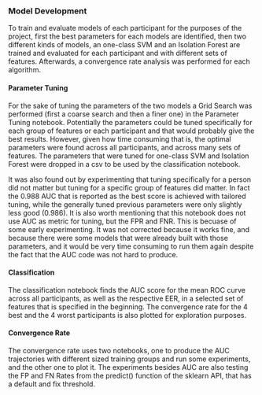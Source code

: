 ### Model Development

To train and evaluate models of each participant for the purposes of the project, first the best parameters for each models are identified, then two different kinds of models, an one-class SVM and an Isolation Forest are trained and evaluated for each participant and with different sets of features. Afterwards, a convergence rate analysis was performed for each algorithm.

#### Parameter Tuning

For the sake of tuning the parameters of the two models a Grid Search was performed (first a coarse search and then a finer one) in the Parameter Tuning notebook. Potentially the parameters could be tuned specifically for each group of features or each participant and that would probably give the best results. However, given how time consuming that is, the optimal parameters were found across all participants, and across many sets of features. The parameters that were tuned for one-class SVM and Isolation Forest were dropped in a csv to be used by the classification notebook.

It was also found out by experimenting that tuning specifically for a person did not matter but tuning for a specific group of features did matter. In fact the 0.988 AUC that is reported as the best score is achieved with tailored tuning, while the generally tuned previous parameters were only slightly less good (0.986). It is also worth mentioning that this notebook does not use AUC as metric for tuning, but the FPR and FNR. This is becuase of some early experimenting. It was not corrected because it works fine, and because there were some models that were already built with those parameters, and it would be very time consuming to run them again despite the fact that the AUC code was not hard to produce.

#### Classification

The classification notebook finds the AUC score for the mean ROC curve across all participants, as well as the respective EER, in a selected set of features that is specified in the beginning. The convergence rate for the 4 best and the 4 worst participants is also plotted for exploration purposes.

#### Convergence Rate

The convergence rate uses two notebooks, one to produce the AUC trajectories with different sized training groups and run some experiments, and the other one to plot it. The experiments besides AUC are also testing the FP and FN Rates from the predict() function of the sklearn API, that has a default and fix threshold.